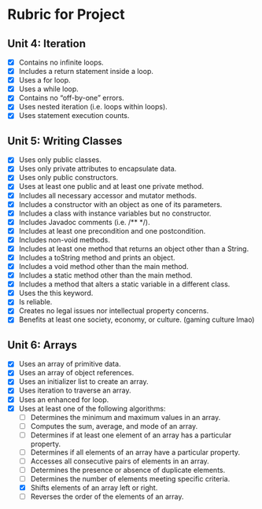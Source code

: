 # Rubric for Project

## Unit 4: Iteration

- [x] Contains no infinite loops.
- [x] Includes a return statement inside a loop.
- [x] Uses a for loop.
- [x] Uses a while loop.
- [x] Contains no “off-by-one” errors.
- [x] Uses nested iteration (i.e. loops within loops).
- [x] Uses statement execution counts.

## Unit 5: Writing Classes

- [x] Uses only public classes.
- [x] Uses only private attributes to encapsulate data.
- [x] Uses only public constructors.
- [x] Uses at least one public and at least one private method.
- [x] Includes all necessary accessor and mutator methods. 
- [x] Includes a constructor with an object as one of its parameters.
- [x] Includes a class with instance variables but no constructor.
- [x] Includes Javadoc comments (i.e. /** */).
- [x] Includes at least one precondition and one postcondition.
- [x] Includes non-void methods.
- [x] Includes at least one method that returns an object other than a String.
- [x] Includes a toString method and prints an object.
- [x] Includes a void method other than the main method.
- [x] Includes a static method other than the main method.
- [x] Includes a method that alters a static variable in a different class.
- [x] Uses the this keyword.
- [x] Is reliable.
- [x] Creates no legal issues nor intellectual property concerns.
- [x] Benefits at least one society, economy, or culture. (gaming culture lmao)

## Unit 6: Arrays

- [x] Uses an array of primitive data.
- [x] Uses an array of object references.
- [x] Uses an initializer list to create an array.
- [x] Uses iteration to traverse an array.
- [x] Uses an enhanced for loop.
- [x] Uses at least one of the following algorithms:
  - [ ] Determines the minimum and maximum values in an array.
  - [ ] Computes the sum, average, and mode of an array.
  - [ ] Determines if at least one element of an array has a particular property.
  - [ ] Determines if all elements of an array have a particular property.
  - [ ] Accesses all consecutive pairs of elements in an array.
  - [ ] Determines the presence or absence of duplicate elements.
  - [ ] Determines the number of elements meeting specific criteria.
  - [x] Shifts elements of an array left or right.
  - [ ] Reverses the order of the elements of an array.

